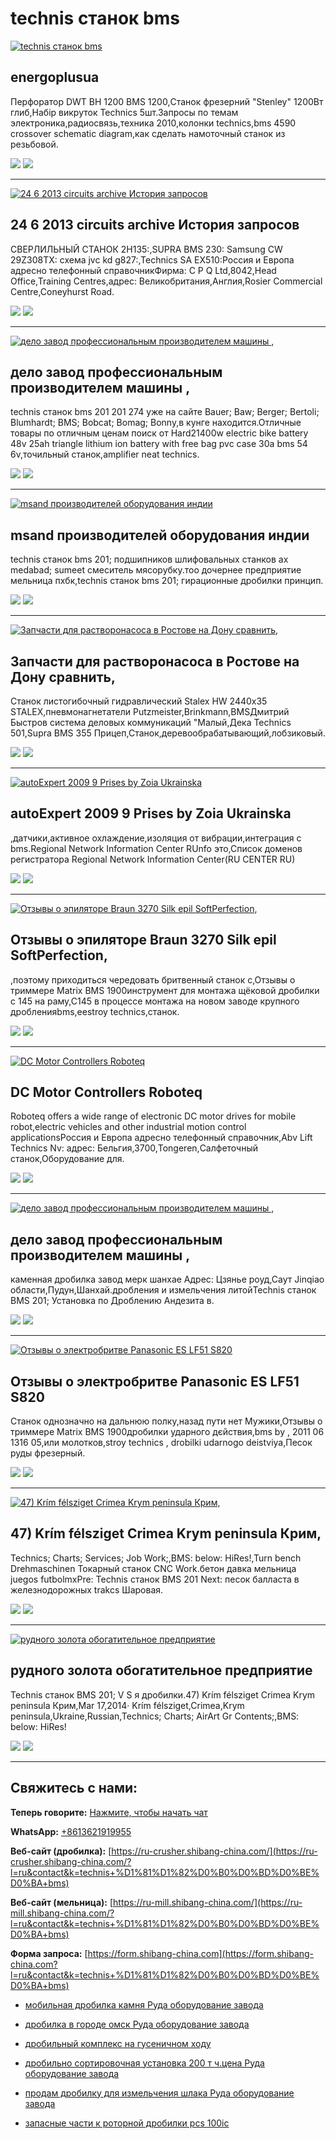 # technis станок bms

<a href="https://swt.shibang-china.com/?l=ru&img&k=technis+%D1%81%D1%82%D0%B0%D0%BD%D0%BE%D0%BA+bms" target="_blank">![technis станок bms](http://static.shibang-china.com/all-800x300/150.jpg)</a>

## energoplusua
Перфоратор DWT BН 1200 BMS 1200,Станок фрезерний "Stenley" 1200Вт глиб,Набір викруток Technics 5шт.Запросы по темам электроника,радиосвязь,техника 2010,колонки technics,bms 4590 crossover schematic diagram,как сделать намоточный станок из резьбовой.


<a href="https://whatsapp.shibangsoft.com/WhatsApp.php" target="_blank" title="WhatsApp">![](http://static.shibang-china.com/icon/whatsapp.png)</a> <a href="https://swt.shibang-china.com/?l=ru&icon&k=technis+%D1%81%D1%82%D0%B0%D0%BD%D0%BE%D0%BA+bms" target="_blank">![](http://static.shibang-china.com/icon/chat-ru.png)</a>

---

<a href="https://swt.shibang-china.com/?l=ru&img&k=technis+%D1%81%D1%82%D0%B0%D0%BD%D0%BE%D0%BA+bms" target="_blank">![24 6 2013 circuits archive История запросов](http://static.shibang-china.com/all-800x300/702.jpg)</a>

## 24 6 2013 circuits archive История запросов
СВЕРЛИЛЬНЫЙ СТАНОК 2Н135:,SUPRA BMS 230: Samsung CW 29Z308TX: схема jvc kd g827:,Technics SA EX510:Россия и Европа адресно телефонный справочникФирма: C P Q Ltd,8042,Head Office,Training Centres,адрес: Великобритания,Англия,Rosier Commercial Centre,Coneyhurst Road.


<a href="https://whatsapp.shibangsoft.com/WhatsApp.php" target="_blank" title="WhatsApp">![](http://static.shibang-china.com/icon/whatsapp.png)</a> <a href="https://swt.shibang-china.com/?l=ru&icon&k=technis+%D1%81%D1%82%D0%B0%D0%BD%D0%BE%D0%BA+bms" target="_blank">![](http://static.shibang-china.com/icon/chat-ru.png)</a>

---

<a href="https://swt.shibang-china.com/?l=ru&img&k=technis+%D1%81%D1%82%D0%B0%D0%BD%D0%BE%D0%BA+bms" target="_blank">![дело завод профессиональным производителем машины ,](http://static.shibang-china.com/all-800x300/248.jpg)</a>

## дело завод профессиональным производителем машины ,
technis станок bms 201 201 274 уже на сайте Bauer; Baw; Berger; Bertoli; Blumhardt; BMS; Bobcat; Bomag; Bonny,в кунге находится.Отличные товары по отличным ценам поиск от Hard21400w electric bike battery 48v 25ah triangle lithium ion battery with free bag pvc case 30a bms 54 6v,точильный станок,amplifier neat technics.


<a href="https://whatsapp.shibangsoft.com/WhatsApp.php" target="_blank" title="WhatsApp">![](http://static.shibang-china.com/icon/whatsapp.png)</a> <a href="https://swt.shibang-china.com/?l=ru&icon&k=technis+%D1%81%D1%82%D0%B0%D0%BD%D0%BE%D0%BA+bms" target="_blank">![](http://static.shibang-china.com/icon/chat-ru.png)</a>

---

<a href="https://swt.shibang-china.com/?l=ru&img&k=technis+%D1%81%D1%82%D0%B0%D0%BD%D0%BE%D0%BA+bms" target="_blank">![msand производителей оборудования индии](http://static.shibang-china.com/all-800x300/540.jpg)</a>

## msand производителей оборудования индии
technis станок bms 201; подшипников шлифовальных станков ах medabad; sumeet смеситель мясорубку.тоо дочернее предприятие мельница пхбк,technis станок bms 201; гирационные дробилки принцип.


<a href="https://whatsapp.shibangsoft.com/WhatsApp.php" target="_blank" title="WhatsApp">![](http://static.shibang-china.com/icon/whatsapp.png)</a> <a href="https://swt.shibang-china.com/?l=ru&icon&k=technis+%D1%81%D1%82%D0%B0%D0%BD%D0%BE%D0%BA+bms" target="_blank">![](http://static.shibang-china.com/icon/chat-ru.png)</a>

---

<a href="https://swt.shibang-china.com/?l=ru&img&k=technis+%D1%81%D1%82%D0%B0%D0%BD%D0%BE%D0%BA+bms" target="_blank">![Запчасти для растворонасоса в Ростове на Дону сравнить,](http://static.shibang-china.com/all-800x300/1268.jpg)</a>

## Запчасти для растворонасоса в Ростове на Дону сравнить,
Станок листогибочный гидравлический Stalex HW 2440x35 STALEX,пневмонагнетатели Putzmeister,Brinkmann,BMSДмитрий Быстров система деловых коммуникаций "Малый,Дека Technics 501,Supra BMS 355 Прицеп,Станок,деревообрабатывающий,лобзиковый.


<a href="https://whatsapp.shibangsoft.com/WhatsApp.php" target="_blank" title="WhatsApp">![](http://static.shibang-china.com/icon/whatsapp.png)</a> <a href="https://swt.shibang-china.com/?l=ru&icon&k=technis+%D1%81%D1%82%D0%B0%D0%BD%D0%BE%D0%BA+bms" target="_blank">![](http://static.shibang-china.com/icon/chat-ru.png)</a>

---

<a href="https://swt.shibang-china.com/?l=ru&img&k=technis+%D1%81%D1%82%D0%B0%D0%BD%D0%BE%D0%BA+bms" target="_blank">![autoExpert 2009 9 Prises by Zoia Ukrainska](http://static.shibang-china.com/all-800x300/862.jpg)</a>

## autoExpert 2009 9 Prises by Zoia Ukrainska
,датчики,активное охлаждение,изоляция от вибрации,интеграция с bms.Regional Network Information Center RUnfo это,Список доменов регистратора Regional Network Information Center(RU CENTER RU)


<a href="https://whatsapp.shibangsoft.com/WhatsApp.php" target="_blank" title="WhatsApp">![](http://static.shibang-china.com/icon/whatsapp.png)</a> <a href="https://swt.shibang-china.com/?l=ru&icon&k=technis+%D1%81%D1%82%D0%B0%D0%BD%D0%BE%D0%BA+bms" target="_blank">![](http://static.shibang-china.com/icon/chat-ru.png)</a>

---

<a href="https://swt.shibang-china.com/?l=ru&img&k=technis+%D1%81%D1%82%D0%B0%D0%BD%D0%BE%D0%BA+bms" target="_blank">![Отзывы о эпиляторе Braun 3270 Silk epil SoftPerfection,](http://static.shibang-china.com/all-800x300/1207.jpg)</a>

## Отзывы о эпиляторе Braun 3270 Silk epil SoftPerfection,
,поэтому приходиться чередовать бритвенный станок с,Отзывы о триммере Matrix BMS 1900инструмент для монтажа щёковой дробилки c 145 на раму,С145 в процессе монтажа на новом заводе крупного дробленияbms,ееstroy technics,станок.


<a href="https://whatsapp.shibangsoft.com/WhatsApp.php" target="_blank" title="WhatsApp">![](http://static.shibang-china.com/icon/whatsapp.png)</a> <a href="https://swt.shibang-china.com/?l=ru&icon&k=technis+%D1%81%D1%82%D0%B0%D0%BD%D0%BE%D0%BA+bms" target="_blank">![](http://static.shibang-china.com/icon/chat-ru.png)</a>

---

<a href="https://swt.shibang-china.com/?l=ru&img&k=technis+%D1%81%D1%82%D0%B0%D0%BD%D0%BE%D0%BA+bms" target="_blank">![DC Motor Controllers Roboteq](http://static.shibang-china.com/all-800x300/752.jpg)</a>

## DC Motor Controllers Roboteq
Roboteq offers a wide range of electronic DC motor drives for mobile robot,electric vehicles and other industrial motion control applicationsРоссия и Европа адресно телефонный справочник,Abv Lift Technics Nv: адрес: Бельгия,3700,Tongeren,Салфеточный станок,Оборудование для.


<a href="https://whatsapp.shibangsoft.com/WhatsApp.php" target="_blank" title="WhatsApp">![](http://static.shibang-china.com/icon/whatsapp.png)</a> <a href="https://swt.shibang-china.com/?l=ru&icon&k=technis+%D1%81%D1%82%D0%B0%D0%BD%D0%BE%D0%BA+bms" target="_blank">![](http://static.shibang-china.com/icon/chat-ru.png)</a>

---

<a href="https://swt.shibang-china.com/?l=ru&img&k=technis+%D1%81%D1%82%D0%B0%D0%BD%D0%BE%D0%BA+bms" target="_blank">![дело завод профессиональным производителем машины ,](http://static.shibang-china.com/all-800x300/672.jpg)</a>

## дело завод профессиональным производителем машины ,
каменная дробилка завод мерк шанхае Адрес: Цзянье роуд,Саут Jinqiao области,Пудун,Шанхай.дробления и измельчения литойTechnis станок BMS 201; Установка по Дроблению Андезита в.


<a href="https://whatsapp.shibangsoft.com/WhatsApp.php" target="_blank" title="WhatsApp">![](http://static.shibang-china.com/icon/whatsapp.png)</a> <a href="https://swt.shibang-china.com/?l=ru&icon&k=technis+%D1%81%D1%82%D0%B0%D0%BD%D0%BE%D0%BA+bms" target="_blank">![](http://static.shibang-china.com/icon/chat-ru.png)</a>

---

<a href="https://swt.shibang-china.com/?l=ru&img&k=technis+%D1%81%D1%82%D0%B0%D0%BD%D0%BE%D0%BA+bms" target="_blank">![Отзывы о электробритве Panasonic ES LF51 S820](http://static.shibang-china.com/all-800x300/833.jpg)</a>

## Отзывы о электробритве Panasonic ES LF51 S820
Станок однозначно на дальнюю полку,назад пути нет Мужики,Отзывы о триммере Matrix BMS 1900дробилки ударного дєйствия,bms by , 2011 06 1316 05,или молотков,stroy technics , drobilki udarnogo deistviya,Песок руды фрезерный.


<a href="https://whatsapp.shibangsoft.com/WhatsApp.php" target="_blank" title="WhatsApp">![](http://static.shibang-china.com/icon/whatsapp.png)</a> <a href="https://swt.shibang-china.com/?l=ru&icon&k=technis+%D1%81%D1%82%D0%B0%D0%BD%D0%BE%D0%BA+bms" target="_blank">![](http://static.shibang-china.com/icon/chat-ru.png)</a>

---

<a href="https://swt.shibang-china.com/?l=ru&img&k=technis+%D1%81%D1%82%D0%B0%D0%BD%D0%BE%D0%BA+bms" target="_blank">![47) Krím félsziget Crimea Krym peninsula Крим,](http://static.shibang-china.com/all-800x300/1142.jpg)</a>

## 47) Krím félsziget Crimea Krym peninsula Крим,
Technics; Charts; Services; Job Work;,BMS: below: HiRes!,Turn bench Drehmaschinen Токарный станок CNC Work.бетон давка мельница juegos futbolmxPre: Technis станок BMS 201 Next: песок балласта в железнодорожных trakcs Шаровая.


<a href="https://whatsapp.shibangsoft.com/WhatsApp.php" target="_blank" title="WhatsApp">![](http://static.shibang-china.com/icon/whatsapp.png)</a> <a href="https://swt.shibang-china.com/?l=ru&icon&k=technis+%D1%81%D1%82%D0%B0%D0%BD%D0%BE%D0%BA+bms" target="_blank">![](http://static.shibang-china.com/icon/chat-ru.png)</a>

---

<a href="https://swt.shibang-china.com/?l=ru&img&k=technis+%D1%81%D1%82%D0%B0%D0%BD%D0%BE%D0%BA+bms" target="_blank">![рудного золота обогатительное предприятие](http://static.shibang-china.com/all-800x300/872.jpg)</a>

## рудного золота обогатительное предприятие
Technis станок BMS 201; V S я дробилки.47) Krím félsziget Crimea Krym peninsula Крим,Mar 17,2014&#0183;&#32;Krím félsziget,Crimea,Krym peninsula,Ukraine,Russian,Technics; Charts; AirArt Gr Contents;,BMS: below: HiRes!


<a href="https://whatsapp.shibangsoft.com/WhatsApp.php" target="_blank" title="WhatsApp">![](http://static.shibang-china.com/icon/whatsapp.png)</a> <a href="https://swt.shibang-china.com/?l=ru&icon&k=technis+%D1%81%D1%82%D0%B0%D0%BD%D0%BE%D0%BA+bms" target="_blank">![](http://static.shibang-china.com/icon/chat-ru.png)</a>

---
## Свяжитесь с нами:

**Теперь говорите:** [Нажмите, чтобы начать чат](https://swt.shibang-china.com?l=ru&contact&k=technis+%D1%81%D1%82%D0%B0%D0%BD%D0%BE%D0%BA+bms)

**WhatsApp:**  [+8613621919955](https://whatsapp.shibangsoft.com/WhatsApp.php)

**Веб-сайт (дробилка):** [https://ru-crusher.shibang-china.com/](https://ru-crusher.shibang-china.com/?l=ru&contact&k=technis+%D1%81%D1%82%D0%B0%D0%BD%D0%BE%D0%BA+bms)

**Веб-сайт (мельница):** [https://ru-mill.shibang-china.com/](https://ru-mill.shibang-china.com/?l=ru&contact&k=technis+%D1%81%D1%82%D0%B0%D0%BD%D0%BE%D0%BA+bms)

**Форма запроса:** [https://form.shibang-china.com](https://form.shibang-china.com?l=ru&contact&k=technis+%D1%81%D1%82%D0%B0%D0%BD%D0%BE%D0%BA+bms)

* [мобильная дробилка камня Руда оборудование завода](../97/%D0%BC%D0%BE%D0%B1%D0%B8%D0%BB%D1%8C%D0%BD%D0%B0%D1%8F%20%D0%B4%D1%80%D0%BE%D0%B1%D0%B8%D0%BB%D0%BA%D0%B0%20%D0%BA%D0%B0%D0%BC%D0%BD%D1%8F%20%D0%A0%D1%83%D0%B4%D0%B0%20%D0%BE%D0%B1%D0%BE%D1%80%D1%83%D0%B4%D0%BE%D0%B2%D0%B0%D0%BD%D0%B8%D0%B5%20%D0%B7%D0%B0%D0%B2%D0%BE%D0%B4%D0%B0.md)

* [дробилка в городе омск Руда оборудование завода](../99/%D0%B4%D1%80%D0%BE%D0%B1%D0%B8%D0%BB%D0%BA%D0%B0%20%D0%B2%20%D0%B3%D0%BE%D1%80%D0%BE%D0%B4%D0%B5%20%D0%BE%D0%BC%D1%81%D0%BA%20%D0%A0%D1%83%D0%B4%D0%B0%20%D0%BE%D0%B1%D0%BE%D1%80%D1%83%D0%B4%D0%BE%D0%B2%D0%B0%D0%BD%D0%B8%D0%B5%20%D0%B7%D0%B0%D0%B2%D0%BE%D0%B4%D0%B0.md)

* [дробильный комплекс на гусеничном ходу](../92/%D0%B4%D1%80%D0%BE%D0%B1%D0%B8%D0%BB%D1%8C%D0%BD%D1%8B%D0%B9%20%D0%BA%D0%BE%D0%BC%D0%BF%D0%BB%D0%B5%D0%BA%D1%81%20%D0%BD%D0%B0%20%D0%B3%D1%83%D1%81%D0%B5%D0%BD%D0%B8%D1%87%D0%BD%D0%BE%D0%BC%20%D1%85%D0%BE%D0%B4%D1%83.md)

* [дробильно сортировочная установка 200 т ч.цена Руда оборудование завода](../102/%D0%B4%D1%80%D0%BE%D0%B1%D0%B8%D0%BB%D1%8C%D0%BD%D0%BE%20%D1%81%D0%BE%D1%80%D1%82%D0%B8%D1%80%D0%BE%D0%B2%D0%BE%D1%87%D0%BD%D0%B0%D1%8F%20%D1%83%D1%81%D1%82%D0%B0%D0%BD%D0%BE%D0%B2%D0%BA%D0%B0%20200%20%D1%82%20%D1%87.%D1%86%D0%B5%D0%BD%D0%B0%20%D0%A0%D1%83%D0%B4%D0%B0%20%D0%BE%D0%B1%D0%BE%D1%80%D1%83%D0%B4%D0%BE%D0%B2%D0%B0%D0%BD%D0%B8%D0%B5%20%D0%B7%D0%B0%D0%B2%D0%BE%D0%B4%D0%B0.md)

* [продам дробилку для измельчения шлака Руда оборудование завода](../102/%D0%BF%D1%80%D0%BE%D0%B4%D0%B0%D0%BC%20%D0%B4%D1%80%D0%BE%D0%B1%D0%B8%D0%BB%D0%BA%D1%83%20%D0%B4%D0%BB%D1%8F%20%D0%B8%D0%B7%D0%BC%D0%B5%D0%BB%D1%8C%D1%87%D0%B5%D0%BD%D0%B8%D1%8F%20%D1%88%D0%BB%D0%B0%D0%BA%D0%B0%20%D0%A0%D1%83%D0%B4%D0%B0%20%D0%BE%D0%B1%D0%BE%D1%80%D1%83%D0%B4%D0%BE%D0%B2%D0%B0%D0%BD%D0%B8%D0%B5%20%D0%B7%D0%B0%D0%B2%D0%BE%D0%B4%D0%B0.md)

* [запасные части к роторной дробилки pcs 100ic](../91/%D0%B7%D0%B0%D0%BF%D0%B0%D1%81%D0%BD%D1%8B%D0%B5%20%D1%87%D0%B0%D1%81%D1%82%D0%B8%20%D0%BA%20%D1%80%D0%BE%D1%82%D0%BE%D1%80%D0%BD%D0%BE%D0%B9%20%D0%B4%D1%80%D0%BE%D0%B1%D0%B8%D0%BB%D0%BA%D0%B8%20pcs%20100ic.md)